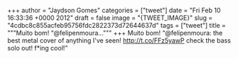 
+++
author = "Jaydson Gomes"
categories = ["tweet"]
date = "Fri Feb 10 16:33:36 +0000 2012"
draft = false
image = "{TWEET_IMAGE}"
slug = "4cdbc8c855acfeb95756fdc2822373d72644637d"
tags = ["tweet"]
title = """Muito bom! “@felipenmoura..."""
+++
Muito bom! “@felipenmoura: the best metal cover of anything I've seen! http://t.co/FFz5yawP check the bass solo out! f*ing cool!”
